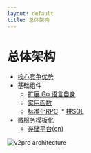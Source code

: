 ```yaml
---
layout: default
title: 总体架构
---
```


# 总体架构

* [核心竞争优势](/differentiator.cn.html)
* 基础组件
  * [扩展 Go 语言自身](/lang.cn.html)
  * [实用函数](/utility.cn.html)
  * [标准化RPC](/adapter.cn.html)
  * [拼SQL](/sql.cn.html)
* 微服务模板化
  * [存储平台](/storage.cn.html)([en](/storage.html))

![v2pro architecture](https://docs.google.com/drawings/d/1HIwFXTIwzTrLal5KLTFW30_uY157WJRgM6xgiQb4iM0/pub?w=1110&amp;h=667)
